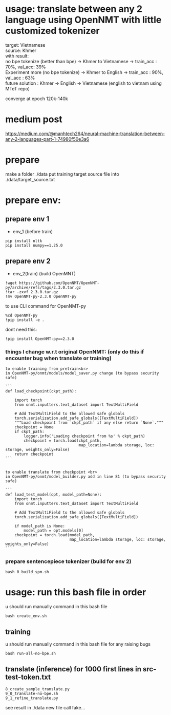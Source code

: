 # usage: translate between any 2 language using OpenNMT with little customized tokenizer
target: Vietnamese<br>
source: Khmer <br>
with result: <br>
no bpe tokenize (better than bpe) -> Khmer to Vietnamese -> train_acc : 70%, val_acc: 39% <br>
Experiment more (no bpe tokenize) -> Khmer to English -> train_acc : 90%, val_acc : 63% <br>
future solution : Khmer -> English -> Vietnamese (english to vietnam using MTeT repo)

converge at epoch 120k-140k
# medium post
https://medium.com/@manhtech264/neural-machine-translation-between-any-2-languages-part-1-74980f50e3a6

# prepare 
make a folder ./data
put training target source file into ./data/target_source.txt 


# prepare env:
## prepare env 1 
- env_1 (before train)
```
pip install nltk
pip install numpy==1.25.0
```

## prepare env 2 
- env_2(train)
 (build OpenMNT)
```
!wget https://github.com/OpenNMT/OpenNMT-py/archive/refs/tags/2.3.0.tar.gz
!tar -zxvf 2.3.0.tar.gz
!mv OpenNMT-py-2.3.0 OpenNMT-py
```
to use CLI command for OpenNMT-py
```
%cd OpenNMT-py
!pip install -e .
```
dont need this:
```
!pip install OpenNMT-py==2.3.0
```

### things I change w.r.t original OpenNMT: (only do this if encounter bug when translate or training)
    to enable training from pretrain<br>
    in OpenNMT-py/onmt/models/model_saver.py change (to bypass security safe)

    ```
    def load_checkpoint(ckpt_path):

        import torch
        from onmt.inputters.text_dataset import TextMultiField

        # Add TextMultiField to the allowed safe globals
        torch.serialization.add_safe_globals([TextMultiField])
        """Load checkpoint from `ckpt_path` if any else return `None`."""
        checkpoint = None
        if ckpt_path:
            logger.info('Loading checkpoint from %s' % ckpt_path)
            checkpoint = torch.load(ckpt_path,
                                    map_location=lambda storage, loc: storage, weights_only=False)
        return checkpoint
    ```


    to enable translate from checkpoint <br>
    in OpenNMT-py/onmt/model_builder.py add in line 81 (to bypass security safe)

    ```
    def load_test_model(opt, model_path=None):
        import torch
        from onmt.inputters.text_dataset import TextMultiField

        # Add TextMultiField to the allowed safe globals
        torch.serialization.add_safe_globals([TextMultiField])

        if model_path is None:
            model_path = opt.models[0]
        checkpoint = torch.load(model_path,
                                map_location=lambda storage, loc: storage, weights_only=False)
    ```

### prepare sentencepiece tokenizer (build for env 2)
```
bash 0_build_spm.sh
```
# usage: run this bash file in order
u should run manually command in this bash file 
```
bash create_env.sh
```
## training
u should run manually command in this bash file for any raising bugs
```
bash run-all-no-bpe.sh
```

## translate (inference) for 1000 first lines in src-test-token.txt
```
8_create_sample_translate.py
9_0_translate-no-bpe.sh
9_1_refine_translate.py
```
see result in ./data new file call fake...